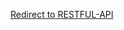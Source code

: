 [Redirect to RESTFUL-API](https://github.com/darrel26/CIMB_Specialization/tree/master/RESTFUL-WebAPI)